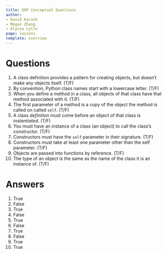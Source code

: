 ```yaml
---
title: OOP Conceptual Questions
author:
- David Karash
- Megan Zhang
- Alyssa Lytle
page: lessons
template: overview
---
```


# Questions

1. A class definition provides a pattern for creating objects, but doesn’t make any objects itself. (T/F)
2. By convention, Python class names start with a lowercase letter. (T/F)
3. When you define a method in a class, all objects of that class have that method associated with it. (T/F)
4. The first parameter of a method is a copy of the object the method is called on called `self`. (T/F)
5. A class *definition* must come before an object of that class is *instantiated*. (T/F)
6. You must have an instance of a class (an object) to call the class’s constructor. (T/F)
7. Constructors must have the `self` parameter in their signature. (T/F)
8. Constructors must take at least one parameter other than the self parameter. (T/F)
9. Objects are passed into functions by reference. (T/F)
10. The type of an object is the same as the name of the class it is an instance of. (T/F)


# Answers

1. True
2. False
3. True
4. False
5. True
6. False
7. True
8. False
9. True
10. True
